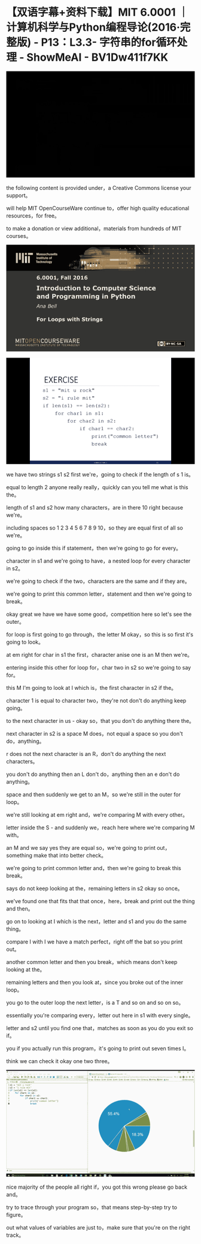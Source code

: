 # 【双语字幕+资料下载】MIT 6.0001 ｜ 计算机科学与Python编程导论(2016·完整版) - P13：L3.3- 字符串的for循环处理 - ShowMeAI - BV1Dw411f7KK

![](img/c091ef1b16099d883eb9116cc5e6c1aa_0.png)

the following content is provided under，a Creative Commons license your support。

will help MIT OpenCourseWare continue to，offer high quality educational resources，for free。

to make a donation or view additional，materials from hundreds of MIT courses。



![](img/c091ef1b16099d883eb9116cc5e6c1aa_2.png)

![](img/c091ef1b16099d883eb9116cc5e6c1aa_3.png)

we have two strings s1 s2 first we're，going to check if the length of s 1 is。

equal to length 2 anyone really really，quickly can you tell me what is this the。

length of s1 and s2 how many characters，are in there 10 right because we're。

including spaces so 1 2 3 4 5 6 7 8 9 10，so they are equal first of all so we're。

going to go inside this if statement，then we're going to go for every。

character in s1 and we're going to have，a nested loop for every character in s2。

we're going to check if the two，characters are the same and if they are。

we're going to print this common letter，statement and then we're going to break。

okay great we have we have some good，competition here so let's see the outer。

for loop is first going to go through，the letter M okay，so this is so first it's going to look。

at em right for char in s1 the first，character anise one is an M then we're。

entering inside this other for loop for，char two in s2 so we're going to say for。

this M I'm going to look at I which is，the first character in s2 if the。

character 1 is equal to character two，they're not don't do anything keep going。

to the next character in us - okay so，that you don't do anything there the。

next character in s2 is a space M does，not equal a space so you don't do，anything。

r does not the next character is an R，don't do anything the next characters。

you don't do anything then an L don't do，anything then an e don't do anything。

space and then suddenly we get to an M，so we're still in the outer for loop。

we're still looking at em right and，we're comparing M with every other。

letter inside the S - and suddenly we，reach here where we're comparing M with。

an M and we say yes they are equal so，we're going to print out，something make that into better check。

we're going to print common letter and，then we're going to break this break。

says do not keep looking at the，remaining letters in s2 okay so once。

we've found one that fits that that once，here，break and print out the thing and then。

go on to looking at I which is the next，letter and s1 and you do the same thing。

compare I with I we have a match perfect，right off the bat so you print out。

another common letter and then you break，which means don't keep looking at the。

remaining letters and then you look at，since you broke out of the inner loop。

you go to the outer loop the next letter，is a T and so on and so on so。

essentially you're comparing every，letter out here in s1 with every single。

letter and s2 until you find one that，matches as soon as you do you exit so if。

you if you actually run this program，it's going to print out seven times I。

think we can check it okay one two three。

![](img/c091ef1b16099d883eb9116cc5e6c1aa_5.png)

nice majority of the people all right if，you got this wrong please go back and。

try to trace through your program so，that means step-by-step try to figure。

out what values of variables are just to，make sure that you're on the right track。

